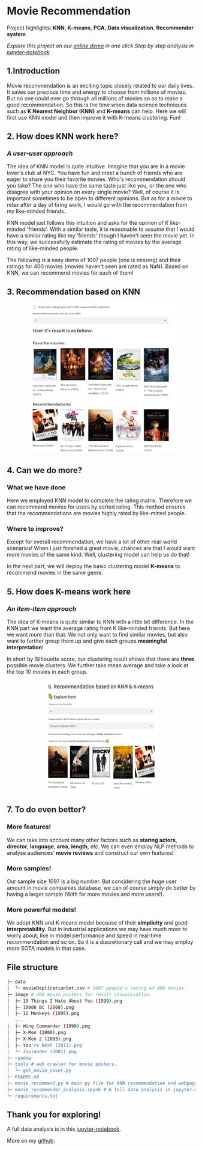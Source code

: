 # Movie Recommendation

Project highlights: **KNN**, **K-means**, **PCA**, **Data visualization**, **Recommender system**
    

_Explore this project on our [online demo](http://nuolei-movie.streamlit.app) in one click_
_Step by step analysis in [jupyter-notebook](https://github.com/NuoLeiNYU/movie-recommendation-system/blob/master/movie_recommender_analysis.ipynb)_

## 1.Introduction

Movie recommendation is an exciting topic closely related to our daily lives.
It saves our precious time and energy to choose from millions of movies.
But no one could ever go through all millions of movies so as to make a good recommendation.
So this is the time when data science techniques such as **K Nearest Neighbor (KNN)** and **K-means** can help.
Here we will first use KNN model and then improve it with K-means clustering. Fun!

## 2. How does KNN work here?
### _A user-user approach_
The idea of KNN model is quite intuitive. 
Imagine that you are in a movie lover's club at NYC.
You have fun and meet a bunch of friends who are eager to share you their favorite movies.
Who's recommendation should you take? 
The one who have the same taste just like you, or the one who disagree with your opinion on every single movie?
Well, of course it is important sometimes to be open to different opinions. 
But as for a movie to relax after a day of tiring work, I would go with the recommendation from my like-minded friends.

KNN model just follows this intuition and asks for the opinion of $K$ like-minded 'friends'.
With a similar taste, it is reasonable to assume that I would have a similar rating like my 'friends' though I haven't seen the movie yet.
In this way, we successfully estimate the rating of movies by the average rating of like-minded people. 

The following is a easy demo of 1097 people (one is missing) and their ratings for 400 movies (movies haven't seen are rated as NaN).
Based on KNN, we can recommend movies for each of them!

## 3. Recommendation based on KNN

<center>
<div id="images">
    <a href="https://nuolei-movie.streamlit.app/">
    <img class="demo" border="0" alt="demo_screenshot" src="readme/demo_screenshot.png"  height="400" width="400"/></a>
    <!-- <a href="https://nuolei-movie.streamlit.app/" target="_blank">
    <img class="demo2" border="0" alt="demo_screenshot2" src="readme/demo_screenshot2.png"  height="300" width="300"/></a> -->
</div>
</center>

## 4. Can we do more?
### What we have done

Here we employed KNN model to complete the rating matrix.
Therefore we can recommend movies for users by sorted rating.
This method ensures that the recommendations are movies highly rated by like-mined people.

### Where to improve?
Except for overall recommendation, we have a lot of other real-world scenarios!
When I just finished a great movie, chances are that I would want more movies of the same kind.
Well, clustering model can help us do that!

In the next part, we will deploy the basic clustering model **K-means** to recommend movies in the same genre.

## 5. How does K-means work here

### _An item-item approach_

The idea of K-means is quite similar to KNN with a little bit difference. 
In the KNN part we want the average rating from K like-minded friends.
But here we want more than that. We not only want to find similar movies, 
but also want to further group them up and give each groups **meaningful interpretation**!

In short by Silhouette score, our clustering result shows that there are **three** possible movie clusters. 
We further take mean average and take a look at the top 10 movies in each group.


<center>
<div id="images">
    <!-- <a href="https://nuolei-movie.streamlit.app/">
    <img class="demo" border="0" alt="demo_screenshot" src="readme/demo_screenshot.png"  height="400" width="400"/></a> -->
    <a href="https://nuolei-movie.streamlit.app/" target="_blank">
    <img class="demo2" border="0" alt="demo_screenshot2" src="readme/demo_screenshot2.png"  height="300" width="300"/></a>
</div>
</center>

## 7. To do even better?

### More features!
We can take into account many other factors such as **staring actors**, **director**, **language**, **area**, **length**, etc. 
We can even employ NLP methods to analyse audiences' **movie reviews** and construct our own features!

### More samples!
Our sample size 1097 is a big number. 
But considering the huge user amount in movie companies database, we can of course simply do better by having a larger sample (With far more movies and more users!).

### More powerful models!
We adopt KNN and K-means model because of their **simplicity** and good **interpretability**.
But in industrial applications we may have much more to worry about, 
like in model performance and speed in real-time recommendation and so on.
So it is a discretionary call and we may employ more SOTA models in that case.
    

## File structure

```bash
├─ data 
│  └─ movieReplicationSet.csv # 1097 people's rating of 400 movies.
├─ image # 400 movie posters for result visualization.
│  ├─ 10 Things I Hate About You (1999).png
│  ├─ 10000 BC (2008).png
│  ├─ 12 Monkeys (1995).png
   ...
│  ├─ Wing Commander (1999).png
│  ├─ X-Men (2000).png
│  ├─ X-Men 2 (2003).png
│  ├─ You're Next (2011).png
│  └─ Zoolander (2001).png
├─ readme
├─ tools # web crawler for movie posters.
│  └─ get_movie_cover.py
├─ README.md
├─ movie_recommend.py # main py file for KNN recommendation and webpage rendering.
├─ movie_recommender_analysis.ipynb # A full data analysis in jupyter-notebook
└─ requirements.txt

```

## Thank you for exploring!

A full data analysis is in this [jupyter-notebook](https://github.com/NuoLeiNYU/movie-recommendation-system/blob/master/movie_recommender_analysis.ipynb).

More on my [github](https://github.com/NuoLeiNYU).
